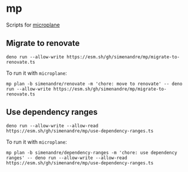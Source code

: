 # mp

Scripts for [microplane](https://github.com/Clever/microplane)

## Migrate to renovate

```shell
deno run --allow-write https://esm.sh/gh/simenandre/mp/migrate-to-renovate.ts
```

To run it with `microplane`:

```shell
mp plan -b simenandre/renovate -m 'chore: move to renovate' -- deno run --allow-write https://esm.sh/gh/simenandre/mp/migrate-to-renovate.ts
```

## Use dependency ranges

```shell
deno run --allow-write --allow-read https://esm.sh/gh/simenandre/mp/use-dependency-ranges.ts
```

To run it with `microplane`:

```shell
mp plan -b simenandre/dependency-ranges -m 'chore: use dependency ranges' -- deno run --allow-write --allow-read https://esm.sh/gh/simenandre/mp/use-dependency-ranges.ts
```

